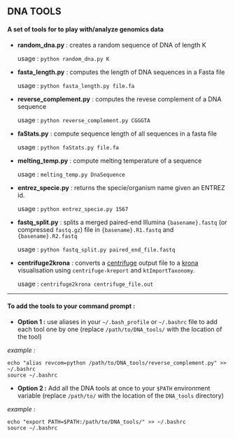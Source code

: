 ## DNA TOOLS

#### A set of tools for to play with/analyze genomics data
- **random_dna.py** : creates a random sequence of DNA of length K

	usage : `python random_dna.py K`
- **fasta_length.py** : computes the length of DNA sequences in a Fasta file

	usage : `python fasta_length.py file.fa`
- **reverse_complement.py** : computes the revese complement of a DNA sequence

	usage : `python reverse_complement.py CGGGTA`
- **faStats.py** : compute sequence length of all sequences in a fasta file

	usage : `python faStats.py file.fa`

- **melting_temp.py** : compute melting temperature of a sequence

	usage : `melting_temp.py DnaSequence`

- **entrez_specie.py** : returns the specie/organism name given an ENTREZ id.

	usage : `python entrez_specie.py 1567`

- **fastq_split.py** : splits a merged paired-end Illumina `{basename}.fastq` (or compressed `fastq.gz`) file in `{basename}.R1.fastq` and `{basename}.R2.fastq`

	usage : `python fastq_split.py paired_end_file.fastq`

- **centrifuge2krona** : converts a [centrifuge](https://github.com/infphilo/centrifuge) output file to a [krona](https://github.com/marbl/Krona/wiki) visualisation using `centrifuge-kreport` and `ktImportTaxonomy`.

	usage : `centrifuge2krona centrifuge_file.out`


------------

#### To add the tools to your command prompt :
- **Option 1 :** use aliases in your `~/.bash_profile` or `~/.bashrc`  file to add each tool one by one  (replace `/path/to/DNA_tools/` with the location of the tool)

*example :*
```
echo "alias revcom=python /path/to/DNA_tools/reverse_complement.py" >> ~/.bashrc
source ~/.bashrc
```


- **Option 2 :** Add all the DNA tools at once to your `$PATH` environment variable (replace `/path/to/` with the location of the `DNA_tools` directory)

*example :*
```
echo "export PATH=$PATH:/path/to/DNA_tools/" >> ~/.bashrc
source ~/.bashrc
```
